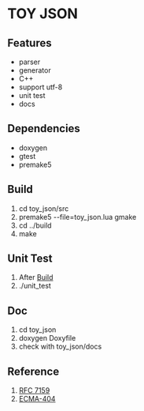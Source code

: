 # TOY JSON

## Features
* parser
* generator
* C++
* support utf-8
* unit test
* docs

## Dependencies
* doxygen
* gtest
* premake5

## Build
1. cd toy_json/src
2. premake5 --file=toy_json.lua gmake
3. cd ../build
4. make

## Unit Test
1. After [Build](#build)
2. ./unit_test

## Doc
1. cd  toy_json
2. doxygen Doxyfile
3. check with toy_json/docs

## Reference
1. [RFC 7159](https://tools.ietf.org/html/rfc7159)
2. [ECMA-404](https://www.ecma-international.org/publications/files/ECMA-ST/ECMA-404.pdf)
